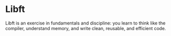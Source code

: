 # Libft
Libft is an exercise in fundamentals and discipline: you learn to think like the compiler, understand memory, and write clean, reusable, and efficient code.
